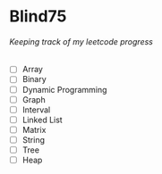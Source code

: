 # Blind75
###### Keeping track of my leetcode progress 

- [ ] Array 
- [ ] Binary
- [ ] Dynamic Programming
- [ ] Graph
- [ ] Interval
- [ ] Linked List
- [ ] Matrix
- [ ] String
- [ ] Tree
- [ ] Heap
